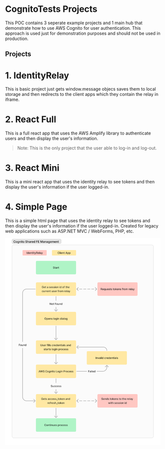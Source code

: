 # CognitoTests Projects

This POC contains 3 seperate example projects and 1 main hub that demonstrate how to use AWS Cognito for user authentication. This approach is used just for demonstration purposes and should not be used in production.

## Projects
# 1. IdentityRelay
This is basic project just gets window.message objecs saves them to local storage and then redirects to the client apps which they contain the relay in iframe.

# 2. React Full
This is a full react app that uses the AWS Amplify library to authenticate users and then display the user's information.
> Note: This is the only project that the user able to log-in and log-out.

# 3. React Mini
This is a mini react app that uses the identity relay to see tokens and then display the user's information if the user logged-in.

# 4. Simple Page
This is a simple html page that uses the identity relay to see tokens and then display the user's information if the user logged-in. Created for legacy web applications such as ASP.NET MVC / WebForms, PHP, etc.

![CognitoSSO](CognitoSSO.png)
